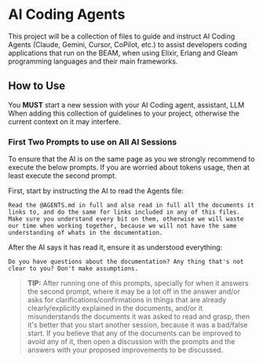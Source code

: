 # AI Coding Agents

This project will be a collection of files to guide and instruct AI Coding Agents (Claude, Gemini, Cursor, CoPilot, etc.) to assist developers coding applications that run on the BEAM, when using Elixir, Erlang and Gleam programming languages and their main frameworks.

## How to Use

You **MUST** start a new session with your AI Coding agent, assistant, LLM When adding this collection of guidelines to your project, otherwise the current context on it may interfere.


### First Two Prompts to use on All AI Sessions

To ensure that the AI is on the same page as you we strongly recommend to execute the below prompts. If you are worried about tokens usage, then at least execute the second prompt.

First, start by instructing the AI to read the Agents file:

```
Read the @AGENTS.md in full and also read in full all the documents it links to, and do the same for links included in any of this files. 
Make sure you understand every bit on them, otherwise we will waste our time when working together, because we will not have the same understanding of whats in the documentation.
```

After the AI says it has read it, ensure it as understood everything:

```
Do you have questions about the documentation? Any thing that's not clear to you? Don't make assumptions.
```

> **TIP:** After running one of this prompts, specially for when it answers the second prompt, where it may be a lot off in the answer and/or asks for clarifications/confirmations in things that are already clearly/explicitly explained in the documents, and/or it misunderstands the documents it was asked to read and grasp, then it's better that you start another session, because it was a bad/false start. If you believe that any of the documents can be improved to avoid any of it, then open a discussion with the prompts and the answers with your proposed improvements to be discussed.
